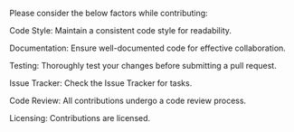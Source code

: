 Please consider the below factors while contributing:


Code Style:
Maintain a consistent code style for readability.


Documentation:
Ensure well-documented code for effective collaboration.


Testing:
Thoroughly test your changes before submitting a pull request.


Issue Tracker:
Check the Issue Tracker for tasks.


Code Review:
All contributions undergo a code review process.


Licensing:
Contributions are licensed.
